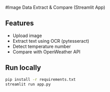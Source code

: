 #Image Data Extract & Compare (Streamlit App)

## Features
- Upload image
- Extract text using OCR (pytesseract)
- Detect temperature number
- Compare with OpenWeather API

## Run locally
```bash
pip install -r requirements.txt
streamlit run app.py
